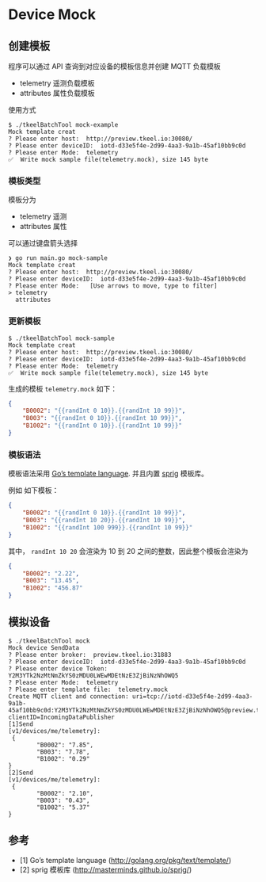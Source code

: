 # Device Mock 

## 创建模板

程序可以通过 API 查询到对应设备的模板信息并创建 MQTT 负载模板
- telemetry   遥测负载模板
- attributes  属性负载模板


使用方式
```
$ ./tkeelBatchTool mock-example
Mock template creat
? Please enter host:  http://preview.tkeel.io:30080/
? Please enter deviceID:  iotd-d33e5f4e-2d99-4aa3-9a1b-45af10bb9c0d
? Please enter Mode:  telemetry
✅  Write mock sample file(telemetry.mock), size 145 byte
```

### 模板类型

模板分为
- telemetry   遥测
- attributes  属性

可以通过键盘箭头选择
```
❯ go run main.go mock-sample
Mock template creat
? Please enter host:  http://preview.tkeel.io:30080/
? Please enter deviceID:  iotd-d33e5f4e-2d99-4aa3-9a1b-45af10bb9c0d
? Please enter Mode:   [Use arrows to move, type to filter]
> telemetry
  attributes
```

### 更新模板

```
$ ./tkeelBatchTool mock-sample
Mock template creat
? Please enter host:  http://preview.tkeel.io:30080/
? Please enter deviceID:  iotd-d33e5f4e-2d99-4aa3-9a1b-45af10bb9c0d
? Please enter Mode:  telemetry
✅  Write mock sample file(telemetry.mock), size 145 byte
```

生成的模板 `telemetry.mock` 如下：
```json
{
	"B0002": "{{randInt 0 10}}.{{randInt 10 99}}",
	"B003": "{{randInt 0 10}}.{{randInt 10 99}}",
	"B1002": "{{randInt 0 10}}.{{randInt 10 99}}"
}
```

### 模板语法

模板语法采用 [Go’s template language](http://golang.org/pkg/text/template/). 并且内置 [sprig](http://masterminds.github.io/sprig/) 模板库。

例如 如下模板：
```json
{
	"B0002": "{{randInt 0 10}}.{{randInt 10 99}}",
	"B003": "{{randInt 10 20}}.{{randInt 10 99}}",
	"B1002": "{{randInt 100 999}}.{{randInt 10 99}}"
}
```

其中， `randInt 10 20` 会渲染为 10 到 20 之间的整数，因此整个模板会渲染为
```json
{
	"B0002": "2.22",
	"B003": "13.45",
	"B1002": "456.87"
}
```

## 模拟设备


```
$ ./tkeelBatchTool mock
Mock device SendData
? Please enter broker:  preview.tkeel.io:31883
? Please enter deviceID:  iotd-d33e5f4e-2d99-4aa3-9a1b-45af10bb9c0d
? Please enter device Token:  Y2M3YTk2NzMtNmZkYS0zMDU0LWEwMDEtNzE3ZjBiNzNhOWQ5
? Please enter Mode:  telemetry
? Please enter template file:  telemetry.mock
Create MQTT client and connection: uri=tcp://iotd-d33e5f4e-2d99-4aa3-9a1b-45af10bb9c0d:Y2M3YTk2NzMtNmZkYS0zMDU0LWEwMDEtNzE3ZjBiNzNhOWQ5@preview.tkeel.io:31883 clientID=IncomingDataPublisher 
[1]Send
[v1/devices/me/telemetry]: 
 {
        "B0002": "7.85",
        "B003": "7.78",
        "B1002": "0.29"
}
[2]Send
[v1/devices/me/telemetry]: 
 {
        "B0002": "2.10",
        "B003": "0.43",
        "B1002": "5.37"
}
```




## 参考

- [1] Go’s template language (http://golang.org/pkg/text/template/)
- [2] sprig 模板库 (http://masterminds.github.io/sprig/) 
